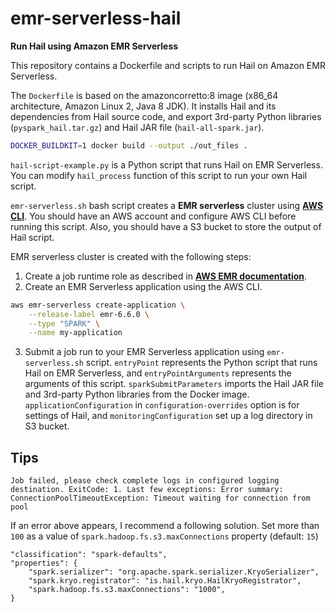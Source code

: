 # emr-serverless-hail

**Run Hail using Amazon EMR Serverless**

This repository contains a Dockerfile and scripts to run Hail on Amazon EMR Serverless.

The `Dockerfile` is based on the amazoncorretto:8 image (x86_64 architecture, Amazon Linux 2, Java 8 JDK). 
It installs Hail and its dependencies from Hail source code, and export 3rd-party Python libraries (`pyspark_hail.tar.gz`) and Hail JAR file (`hail-all-spark.jar`).

```bash
DOCKER_BUILDKIT=1 docker build --output ./out_files .
```

`hail-script-example.py` is a Python script that runs Hail on EMR Serverless. You can modify `hail_process` function of this script to run your own Hail script.

`emr-serverless.sh` bash script creates a **EMR serverless** cluster using [**AWS CLI**](https://docs.aws.amazon.com/cli/latest/userguide/getting-started-install.html).
You should have an AWS account and configure AWS CLI before running this script.
Also, you should have a S3 bucket to store the output of Hail script.

EMR serverless cluster is created with the following steps:

1. Create a job runtime role as described in [**AWS EMR documentation**](https://docs.aws.amazon.com/emr/latest/EMR-Serverless-UserGuide/getting-started.html).
2. Create an EMR Serverless application using the AWS CLI.
```bash
aws emr-serverless create-application \
    --release-label emr-6.6.0 \
    --type "SPARK" \
    --name my-application
```
3. Submit a job run to your EMR Serverless application using `emr-serverless.sh` script. `entryPoint` represents the Python script that runs Hail on EMR Serverless, and `entryPointArguments` represents the arguments of this script. 
`sparkSubmitParameters` imports the Hail JAR file and 3rd-party Python libraries from the Docker image. `applicationConfiguration` in `configuration-overrides` option is for settings of Hail, and `monitoringConfiguration` set up a log directory in S3 bucket.

## Tips

```
Job failed, please check complete logs in configured logging destination. ExitCode: 1. Last few exceptions: Error summary: ConnectionPoolTimeoutException: Timeout waiting for connection from pool 
```
If an error above appears, I recommend a following solution.
Set more than `100` as a value of `spark.hadoop.fs.s3.maxConnections` property (default: `15`)
```
"classification": "spark-defaults",
"properties": {
    "spark.serializer": "org.apache.spark.serializer.KryoSerializer",
    "spark.kryo.registrator": "is.hail.kryo.HailKryoRegistrator",
    "spark.hadoop.fs.s3.maxConnections": "1000",
}
```
